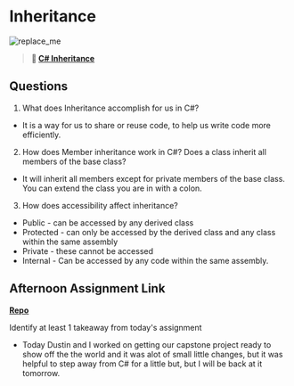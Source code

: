 # Inheritance

![replace_me](https://codeworks.blob.core.windows.net/public/assets/img/illustrations/placeholder.svg)

> **📖 [C# Inheritance](https://codeworksacademy.com/fs-student-guide/resources/wk10/04-Inheritance)**

## Questions

1. What does Inheritance accomplish for us in C#?
 - It is a way for us to share or reuse code, to help us write code more efficiently. 

2. How does Member inheritance work in C#? Does a class inherit all members of the base class?
 - It will inherit all members except for private members of the base class. You can extend the class you are in with a colon. 

3. How does accessibility affect inheritance?
 - Public - can be accessed by any derived class
 - Protected - can only be accessed by the derived class and any class within the same assembly
  - Private - these cannot be accessed
  - Internal - Can be accessed by any code within the same assembly. 

## Afternoon Assignment Link

**[Repo](https://github.com/smithtaylord/PlatePal)**

Identify at least 1 takeaway from today's assignment
- Today Dustin and I worked on getting our capstone project ready to show off the the world and it was alot of small little changes, but it was helpful to step away from C# for a little but, but I will be back at it tomorrow.